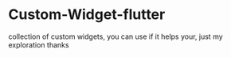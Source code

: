 # Custom-Widget-flutter

collection of custom widgets, you can use if it helps your, just my exploration thanks
